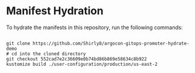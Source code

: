 
# Manifest Hydration

To hydrate the manifests in this repository, run the following commands:

```shell

git clone https://github.com/Shirly8/argocon-gitops-promoter-hydrate-demo
# cd into the cloned directory
git checkout 552cad7e2c36609e0b74bd86b869e58634c8b922
kustomize build ./user-configuration/production/us-east-2
```